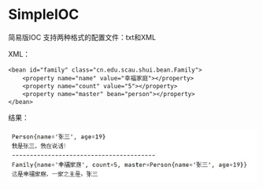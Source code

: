 # SimpleIOC
简易版IOC
支持两种格式的配置文件：txt和XML

XML：
<beans>
    <bean id="person" class="cn.edu.scau.shui.bean.Person">
        <property name="name" value="张三"></property>
        <property name="age" value="19"></property>
    </bean>

    <bean id="family" class="cn.edu.scau.shui.bean.Family">
        <property name="name" value="幸福家庭"></property>
        <property name="count" value="5"></property>
        <property name="master" bean="person"></property>
    </bean>
</beans>

结果：

![image](https://github.com/TenshGU/SimpleIOC/blob/master/1.jpg)

